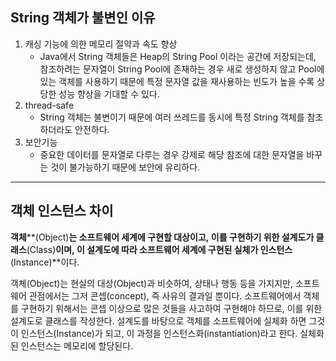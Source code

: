 ## String 객체가 불변인 이유

1. 캐싱 기능에 의한 메모리 절약과 속도 향상
	- Java에서 String 객체들은 Heap의 String Pool 이라는 공간에 저장되는데, 참조하려는 문자열이 String Pool에 존재하는 경우 새로 생성하지 않고 Pool에 있는 객체를 사용하기 때문에 특정 문자열 값을 재사용하는 빈도가 높을 수록 상당한 성능 향상을 기대할 수 있다.
2. thread-safe
	- String 객체는 불변이기 때문에 여러 쓰레드를 동시에 특정 String 객체를 참조하더라도 안전하다.
3. 보안기능
	- 중요한 데이터를 문자열로 다루는 경우 강제로 해당 참조에 대한 문자열을 바꾸는 것이 불가능하기 때문에 보안에 유리하다.

---

## 객체  인스턴스 차이


**객체****(Object)**는 소프트웨어 세계에 구현할 대상이고, 이를 구현하기 위한 설계도가 **클래스****(Class)**이며, 이 설계도에 따라 소프트웨어 세계에 구현된 실체가 **인스턴스****(Instance)**이다. 

객체(Object)는 현실의 대상(Object)과 비슷하여, 상태나 행동 등을 가지지만, 소프트웨어 관점에서는 그저 콘셉(concept), 즉 사유의 결과일 뿐이다. 소프트웨어에서 객체를 구현하기 위해서는 콘셉 이상으로 많은 것들을 사고하여 구현해야 하므로, 이를 위한 설계도로 클래스를 작성한다. 설계도를 바탕으로 객체를 소프트웨어에 실체화 하면 그것이 인스턴스(Instance)가 되고, 이 과정을 인스턴스화(instantiation)라고 한다. 실체화된 인스턴스는 메모리에 할당된다.